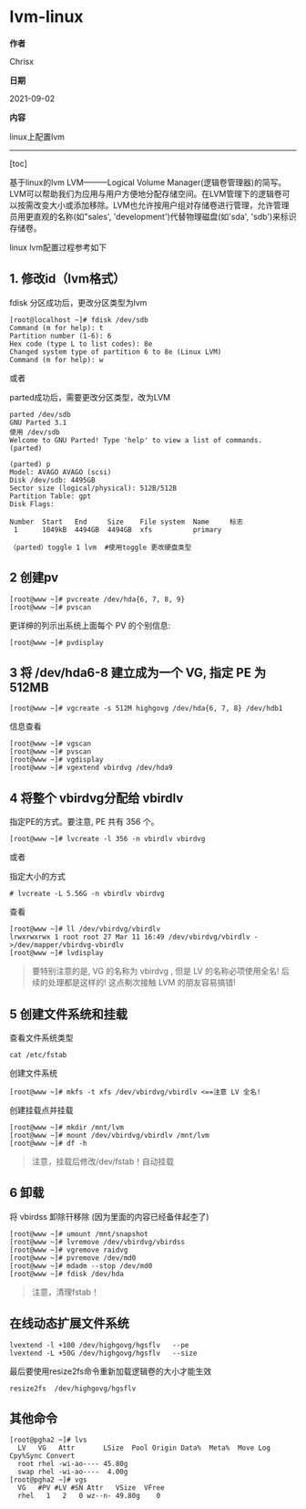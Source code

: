 # lvm-linux


**作者**

Chrisx

**日期**

2021-09-02

**内容**

linux上配置lvm

----

[toc]

基于linux的lvm
LVM———Logical Volume Manager(逻辑卷管理器)的简写。LVM可以帮助我们为应用与用户方便地分配存储空间。在LVM管理下的逻辑卷可以按需改变大小或添加移除。LVM也允许按用户组对存储卷进行管理，允许管理员用更直观的名称(如"sales', 'development')代替物理磁盘(如'sda', 'sdb')来标识存储卷。

linux lvm配置过程参考如下

## 1. 修改id（lvm格式）

fdisk 分区成功后，更改分区类型为lvm

```shell
[root@localhost ~]# fdisk /dev/sdb
Command (m for help): t
Partition number (1-6): 6
Hex code (type L to list codes): 8e
Changed system type of partition 6 to 8e (Linux LVM)
Command (m for help): w

```

或者

parted成功后，需要更改分区类型，改为LVM

```shell
parted /dev/sdb
GNU Parted 3.1
使用 /dev/sdb
Welcome to GNU Parted! Type 'help' to view a list of commands.
(parted)

(parted) p
Model: AVAGO AVAGO (scsi)
Disk /dev/sdb: 4495GB
Sector size (logical/physical): 512B/512B
Partition Table: gpt
Disk Flags:

Number  Start   End     Size    File system  Name     标志
 1      1049kB  4494GB  4494GB  xfs          primary

（parted）toggle 1 lvm  #使用toggle 更改硬盘类型

```

## 2 创建pv

```shell
[root@www ~]# pvcreate /dev/hda{6, 7, 8, 9}
[root@www ~]# pvscan

```

更详绅的列示出系统上面每个 PV 的个别信息:

```shell
[root@www ~]# pvdisplay

```

## 3 将 /dev/hda6-8 建立成为一个 VG, 指定 PE 为512MB

```shell
[root@www ~]# vgcreate -s 512M highgovg /dev/hda{6, 7, 8} /dev/hdb1

```

信息查看

```shell
[root@www ~]# vgscan
[root@www ~]# pvscan
[root@www ~]# vgdisplay
[root@www ~]# vgextend vbirdvg /dev/hda9

```

## 4 将整个 vbirdvg分配给 vbirdlv

指定PE的方式。要注意, PE 共有 356 个。

```shell
[root@www ~]# lvcreate -l 356 -n vbirdlv vbirdvg

```

或者

指定大小的方式

```shell
# lvcreate -L 5.56G -n vbirdlv vbirdvg

```

查看

```shell
[root@www ~]# ll /dev/vbirdvg/vbirdlv
lrwxrwxrwx 1 root root 27 Mar 11 16:49 /dev/vbirdvg/vbirdlv ->/dev/mapper/vbirdvg-vbirdlv
[root@www ~]# lvdisplay

```

> 要特别注意的是, VG 的名称为 vbirdvg , 但是 LV 的名称必项使用全名!  后续的处理都是这样的! 这点刜次接触 LVM 的朋友容易搞错!

## 5 创建文件系统和挂载

查看文件系统类型

```shell
cat /etc/fstab

```

创建文件系统

```shell
[root@www ~]# mkfs -t xfs /dev/vbirdvg/vbirdlv <==注意 LV 全名!

```

创建挂载点并挂载

```shell
[root@www ~]# mkdir /mnt/lvm
[root@www ~]# mount /dev/vbirdvg/vbirdlv /mnt/lvm
[root@www ~]# df -h

```

> 注意，挂载后修改/dev/fstab！自动挂载

## 6 卸载

将 vbirdss 卸除幵移除 (因为里面的内容已经备仹起杢了)

```shell
[root@www ~]# umount /mnt/snapshot
[root@www ~]# lvremove /dev/vbirdvg/vbirdss
[root@www ~]# vgremove raidvg
[root@www ~]# pvremove /dev/md0
[root@www ~]# mdadm --stop /dev/md0
[root@www ~]# fdisk /dev/hda

```

> 注意，清理fstab！

## 在线动态扩展文件系统

```shell
lvextend -l +100 /dev/highgovg/hgsflv   --pe
lvextend -L +50G /dev/highgovg/hgsflv   --size

```

最后要使用resize2fs命令重新加载逻辑卷的大小才能生效 

```shell
resize2fs  /dev/highgovg/hgsflv

```

## 其他命令

```shell
[root@pgha2 ~]# lvs
  LV   VG   Attr       LSize  Pool Origin Data%  Meta%  Move Log Cpy%Sync Convert
  root rhel -wi-ao---- 45.80g                                                    
  swap rhel -wi-ao----  4.00g                                                    
[root@pgha2 ~]# vgs
  VG   #PV #LV #SN Attr   VSize  VFree
  rhel   1   2   0 wz--n- 49.80g    0

```
